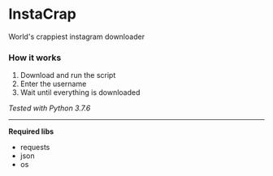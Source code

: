 # InstaCrap
World's crappiest instagram downloader 

### How it works
1. Download and run the script
2. Enter the username 
3. Wait until everything is downloaded 

*Tested with Python 3.7.6*

---

**Required libs**
- requests	
- json
- os	
